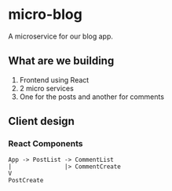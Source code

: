 # micro-blog

A microservice for our blog app.

## What are we building

1. Frontend using React
2. 2 micro services
3. One for the posts and another for comments

## Client design

### React Components

```
App -> PostList -> CommentList
|               |> CommentCreate
V
PostCreate
```
